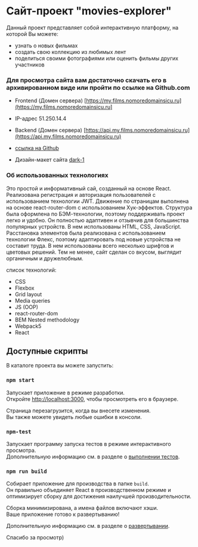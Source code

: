 # Сайт-проект "movies-explorer"

Данный проект представляет собой интерактивную платформу, на которой Вы можете:

-   узнать о новых фильмах
-   создать свою коллекцию из любимых лент
-   поделиться своими фотографиями или оценить фильмы других участников

### Для просмотра сайта вам достаточно скачать его в архивированном виде или пройти по ссылке на Github.com

-   Frontend (Домен сервера) [https://my.films.nomoredomainsicu.ru](https://my.films.nomoredomainsicu.ru]

-   IP-адрес 51.250.14.4

-   Backend (Домен сервера) [https://api.my.films.nomoredomainsicu.ru](https://api.my.films.nomoredomainsicu.ru)

-   [ссылка на Github](https://github.com/homo-errantium/movies-explorer-frontend)

-   Дизайн-макет сайта [dark-1](https://www.figma.com/file/6FMWkB94wE7KTkcCgUXtnC/light-1?type=design&node-id=1-6015&mode=design&t=rWVEH06UffWZKFiT-0)

### **Об использованных технологиях**

Это простой и информативный сай, созданный на основе React. Реализована регистрация и авторизация пользователей с использованием технологии JWT. Движение по страницам выполнена на основе react-router-dom с использованием Хук-эффектов. Структура была оформлена по БЭМ-технологии, поэтому поддерживать проект легко и удобно. Он полностью адаптивен и отзывчив для большинства популярных устройств. В нем использованы HTML, CSS, JavaScript. Расстановка элементов была реализована с использованием технологии Флекс, поэтому адаптировать под новые устройства не составит труда. В нем использованы всего несколько шрифтов и цветовых решений. Тем не менее, сайт сделан со вкусом, выглядит органичным и дружелюбным.

cписок технологий:

-   CSS
-   Flexbox
-   Grid layout
-   Media queries
-   JS (OOP)
-   react-router-dom
-   BEM Nested methodology
-   Webpack5
-   React

## Доступные скрипты

В каталоге проекта вы можете запустить:

### `npm start`

Запускает приложение в режиме разработки.\
Откройте [http://localhost:3000](http://localhost:3000), чтобы просмотреть его в браузере.

Страница перезагрузится, когда вы внесете изменения.\
Вы также можете увидеть любые ошибки в консоли.

### `npm-test`

Запускает программу запуска тестов в режиме интерактивного просмотра.\
Дополнительную информацию см. в разделе о [выполнении тестов](https://facebook.github.io/create-react-app/docs/running-tests).

### `npm run build`

Собирает приложение для производства в папке `build`.\
Он правильно объединяет React в производственном режиме и оптимизирует сборку для достижения наилучшей производительности.

Сборка минимизирована, а имена файлов включают хэши.\
Ваше приложение готово к развертыванию!

Дополнительную информацию см. в разделе о [развертывании](https://facebook.github.io/create-react-app/docs/deployment).

Спасибо за просмотр)
